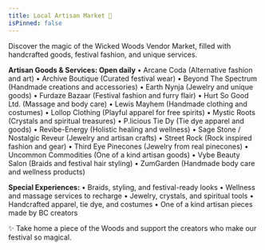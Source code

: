 ```yaml
---
title: Local Artisan Market 🎨
isPinned: false
---
```


Discover the magic of the Wicked Woods Vendor Market, filled with handcrafted goods, festival fashion, and unique services.

**Artisan Goods & Services: Open daily**
• Arcane Coda (Alternative fashion and art)
• Archive Boutique (Curated festival wear)
• Beyond The Spectrum (Handmade creations and accessories)
• Earth Nynja (Jewelry and unique goods)
• Furdaze Bazaar (Festival fashion and furry flair)
• Hurt So Good Ltd. (Massage and body care)
• Lewis Mayhem (Handmade clothing and costumes)
• Lollop Clothing (Playful apparel for free spirits)
• Mystic Roots (Crystals and spiritual treasures)
• P.licious Tie Dy (Tie dye apparel and goods)
• Revibe-Energy (Holistic healing and wellness)
• Sage Stone / Nostalgic Reveur (Jewelry and artisan crafts)
• Street Rock (Rock inspired fashion and gear)
• Third Eye Pinecones (Jewelry from real pinecones)
• Uncommon Commodities (One of a kind artisan goods)
• Vybe Beauty Salon (Braids and festival hair styling)
• ZumGarden (Handmade body care and wellness products)

**Special Experiences:**
• Braids, styling, and festival-ready looks
• Wellness and massage services to recharge
• Jewelry, crystals, and spiritual tools
• Handcrafted apparel, tie dye, and costumes
• One of a kind artisan pieces made by BC creators

✨ Take home a piece of the Woods and support the creators who make our festival so magical.
